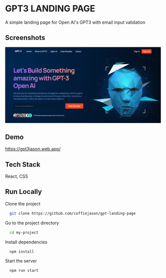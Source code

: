 
# GPT3 LANDING PAGE

A simple landing page for Open AI's GPT3 with email input validation


## Screenshots

![App Screenshot](src/assets/screenshot.png)


## Demo

https://gpt3jason.web.app/
## Tech Stack

React, CSS


## Run Locally

Clone the project

```bash
  git clone https://github.com/coffiejason/gpt-landing-page
```

Go to the project directory

```bash
  cd my-project
```

Install dependencies

```bash
  npm install
```

Start the server

```bash
  npm run start
```

